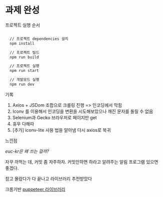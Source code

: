 # 과제 완성

프로젝트 실행 순서

```bash

  // 프로젝트 dependencies 설치
  npm install

  // 프로젝트 빌드
  npm run build

  // 프로젝트 실행
  npm run start

  // 개발모드 실행
  npm run dev
```


기록
1. Axios + JSDom 조합으로 크롤링 진행 => 인코딩에서 막힘
2. Iconv 를 이용해서 인코딩을 변환을 시도해보았으나 깨진 문자를 돌릴 수 없음
3. Selenium과 Gecko 브라우저로 페이지만 get
4. 휴우 다해따
5. [추가] iconv-lite 사용 법을 알아냄 다시 axios로 복귀

느낀점

*euc-kr은 왜 쓰는 걸까?*

자꾸 까먹는 데, 커밋 좀 자주하자. 커밋안하면 하라고 알려주는 알림 프로그램 있으면 좋겠다.

참고
몰랐다가 다 끝나고 라이브러리 추천받았다

크롬기반
[puppeteer 라이브러리](https://github.com/GoogleChrome/puppeteer)
